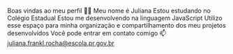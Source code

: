 Boas vindas ao meu perfil 💙💙
Meu nome é Juliana
Estou estudando no Colégio Estadual 
Estou me desenvolvendo na linguagem JavaScript
Utilizo esse espaço para minha organização e compartilhamento dos meu projetos desenvolvidos
Você pode entrar em contato comigo 📫
juliana.frankl.rocha@escola.pr.gov.br

